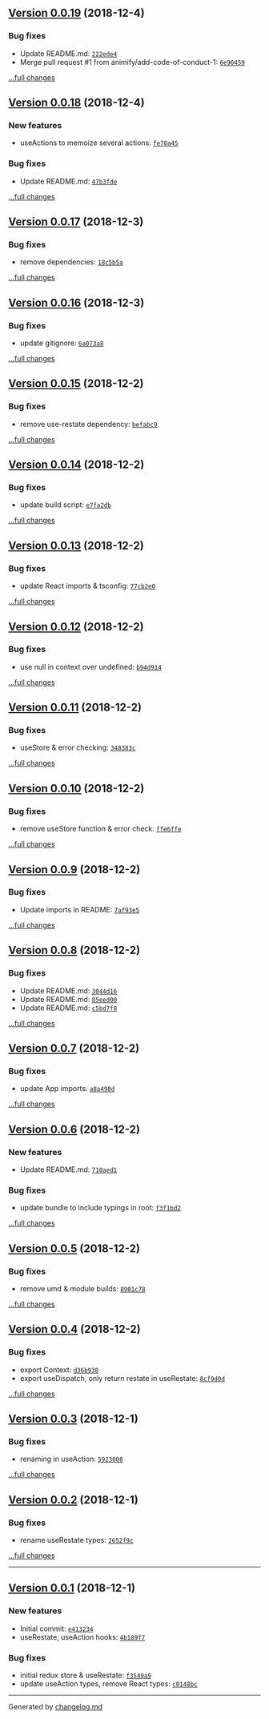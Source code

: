 ## [Version 0.0.19](https://github.com/animify/useRestate/releases/tag/v0.0.19) (2018-12-4)

### Bug fixes

- Update README.md: [`222ede4`](https://github.com/animify/useRestate/commit/222ede4)
- Merge pull request #1 from animify/add-code-of-conduct-1: [`6e90459`](https://github.com/animify/useRestate/commit/6e90459)

[...full changes](https://github.com/animify/useRestate/compare/v0.0.18...v0.0.19)

## [Version 0.0.18](https://github.com/animify/useRestate/releases/tag/v0.0.18) (2018-12-4)

### New features

- useActions to memoize several actions: [`fe70a45`](https://github.com/animify/useRestate/commit/fe70a45)

### Bug fixes

- Update README.md: [`47b3fde`](https://github.com/animify/useRestate/commit/47b3fde)

[...full changes](https://github.com/animify/useRestate/compare/v0.0.17...v0.0.18)

## [Version 0.0.17](https://github.com/animify/useRestate/releases/tag/v0.0.17) (2018-12-3)

### Bug fixes

- remove dependencies: [`18c5b5a`](https://github.com/animify/useRestate/commit/18c5b5a)

[...full changes](https://github.com/animify/useRestate/compare/v0.0.16...v0.0.17)

## [Version 0.0.16](https://github.com/animify/useRestate/releases/tag/v0.0.16) (2018-12-3)

### Bug fixes

- update gitignore: [`6a073a8`](https://github.com/animify/useRestate/commit/6a073a8)

[...full changes](https://github.com/animify/useRestate/compare/v0.0.15...v0.0.16)

## [Version 0.0.15](https://github.com/animify/useRestate/releases/tag/v0.0.15) (2018-12-2)

### Bug fixes

- remove use-restate dependency: [`befabc9`](https://github.com/animify/useRestate/commit/befabc9)

[...full changes](https://github.com/animify/useRestate/compare/v0.0.14...v0.0.15)

## [Version 0.0.14](https://github.com/animify/useRestate/releases/tag/v0.0.14) (2018-12-2)

### Bug fixes

- update build script: [`e7fa2db`](https://github.com/animify/useRestate/commit/e7fa2db)

[...full changes](https://github.com/animify/useRestate/compare/v0.0.13...v0.0.14)

## [Version 0.0.13](https://github.com/animify/useRestate/releases/tag/v0.0.13) (2018-12-2)

### Bug fixes

- update React imports & tsconfig: [`77cb2e0`](https://github.com/animify/useRestate/commit/77cb2e0)

[...full changes](https://github.com/animify/useRestate/compare/v0.0.12...v0.0.13)

## [Version 0.0.12](https://github.com/animify/useRestate/releases/tag/v0.0.12) (2018-12-2)

### Bug fixes

- use null in context over undefined: [`b94d914`](https://github.com/animify/useRestate/commit/b94d914)

[...full changes](https://github.com/animify/useRestate/compare/v0.0.11...v0.0.12)

## [Version 0.0.11](https://github.com/animify/useRestate/releases/tag/v0.0.11) (2018-12-2)

### Bug fixes

- useStore & error checking: [`348383c`](https://github.com/animify/useRestate/commit/348383c)

[...full changes](https://github.com/animify/useRestate/compare/v0.0.10...v0.0.11)

## [Version 0.0.10](https://github.com/animify/useRestate/releases/tag/v0.0.10) (2018-12-2)

### Bug fixes

- remove useStore function & error check: [`ffe6ffe`](https://github.com/animify/useRestate/commit/ffe6ffe)

[...full changes](https://github.com/animify/useRestate/compare/v0.0.9...v0.0.10)

## [Version 0.0.9](https://github.com/animify/useRestate/releases/tag/v0.0.9) (2018-12-2)

### Bug fixes

- Update imports in README: [`7af93e5`](https://github.com/animify/useRestate/commit/7af93e5)

[...full changes](https://github.com/animify/useRestate/compare/v0.0.8...v0.0.9)

## [Version 0.0.8](https://github.com/animify/useRestate/releases/tag/v0.0.8) (2018-12-2)

### Bug fixes

- Update README.md: [`3044d16`](https://github.com/animify/useRestate/commit/3044d16)
- Update README.md: [`85eed00`](https://github.com/animify/useRestate/commit/85eed00)
- Update README.md: [`c5bd7f8`](https://github.com/animify/useRestate/commit/c5bd7f8)

[...full changes](https://github.com/animify/useRestate/compare/v0.0.7...v0.0.8)

## [Version 0.0.7](https://github.com/animify/useRestate/releases/tag/v0.0.7) (2018-12-2)

### Bug fixes

- update App imports: [`a8a498d`](https://github.com/animify/useRestate/commit/a8a498d)

[...full changes](https://github.com/animify/useRestate/compare/v0.0.6...v0.0.7)

## [Version 0.0.6](https://github.com/animify/useRestate/releases/tag/v0.0.6) (2018-12-2)

### New features

- Update README.md: [`710aed1`](https://github.com/animify/useRestate/commit/710aed1)

### Bug fixes

- update bundle to include typings in root: [`f3f1bd2`](https://github.com/animify/useRestate/commit/f3f1bd2)

[...full changes](https://github.com/animify/useRestate/compare/v0.0.5...v0.0.6)

## [Version 0.0.5](https://github.com/animify/useRestate/releases/tag/v0.0.5) (2018-12-2)

### Bug fixes

- remove umd & module builds: [`8901c78`](https://github.com/animify/useRestate/commit/8901c78)

[...full changes](https://github.com/animify/useRestate/compare/v0.0.4...v0.0.5)

## [Version 0.0.4](https://github.com/animify/useRestate/releases/tag/v0.0.4) (2018-12-2)

### Bug fixes

- export Context: [`d36b938`](https://github.com/animify/useRestate/commit/d36b938)
- export useDispatch, only return restate in useRestate: [`8cf9d0d`](https://github.com/animify/useRestate/commit/8cf9d0d)

[...full changes](https://github.com/animify/useRestate/compare/v0.0.3...v0.0.4)

## [Version 0.0.3](https://github.com/animify/useRestate/releases/tag/v0.0.3) (2018-12-1)

### Bug fixes

- renaming in useAction: [`5923008`](https://github.com/animify/useRestate/commit/5923008)

[...full changes](https://github.com/animify/useRestate/compare/v0.0.2...v0.0.3)

## [Version 0.0.2](https://github.com/animify/useRestate/releases/tag/v0.0.2) (2018-12-1)

### Bug fixes

- rename useRestate types: [`2652f9c`](https://github.com/animify/useRestate/commit/2652f9c)

[...full changes](https://github.com/animify/useRestate/compare/v0.0.1...v0.0.2)


---


## [Version 0.0.1](https://github.com/animify/useRestate/releases/tag/v0.0.1) (2018-12-1)

### New features

- Initial commit: [`e413234`](https://github.com/animify/useRestate/commit/e413234)
- useRestate, useAction hooks: [`4b189f7`](https://github.com/animify/useRestate/commit/4b189f7)

### Bug fixes

- initial redux store & useRestate: [`f3549a9`](https://github.com/animify/useRestate/commit/f3549a9)
- update useAction types, remove React types: [`c0148bc`](https://github.com/animify/useRestate/commit/c0148bc)

---

Generated by [changelog.md](https://github.com/egoist/changelog.md)
